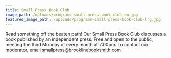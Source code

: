 ```yaml
---
title: Small Press Book Club
image_path: /uploads/programs-small-press-book-club-sm.jpg
featured_image_path: /uploads/programs-small-press-book-club-lrg.jpg
---
```

Read something off the beaten path! Our Small Press Book Club discusses a book published by an independent press. Free and open to the public, meeting the third Monday of every month at 7:00pm. To contact our moderator, email <smallpress@brooklinebooksmith.com>
